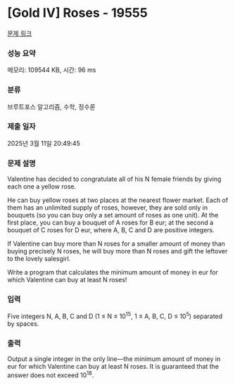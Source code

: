 # [Gold IV] Roses - 19555 

[문제 링크](https://www.acmicpc.net/problem/19555) 

### 성능 요약

메모리: 109544 KB, 시간: 96 ms

### 분류

브루트포스 알고리즘, 수학, 정수론

### 제출 일자

2025년 3월 11일 20:49:45

### 문제 설명

<p>Valentine has decided to congratulate all of his N female friends by giving each one a yellow rose.</p>

<p>He can buy yellow roses at two places at the nearest flower market. Each of them has an unlimited supply of roses, however, they are sold only in bouquets (so you can buy only a set amount of roses as one unit). At the first place, you can buy a bouquet of A roses for B eur; at the second a bouquet of C roses for D eur, where A, B, C and D are positive integers.</p>

<p>If Valentine can buy more than N roses for a smaller amount of money than buying precisely N roses, he will buy more than N roses and gift the leftover to the lovely salesgirl.</p>

<p>Write a program that calculates the minimum amount of money in eur for which Valentine can buy at least N roses!</p>

### 입력 

 <p>Five integers N, A, B, C and D (1 ≤ N ≤ 10<sup>15</sup>, 1 ≤ A, B, C, D ≤ 10<sup>5</sup>) separated by spaces.</p>

### 출력 

 <p>Output a single integer in the only line—the minimum amount of money in eur for which Valentine can buy at least N roses. It is guaranteed that the answer does not exceed 10<sup>18</sup>.</p>

